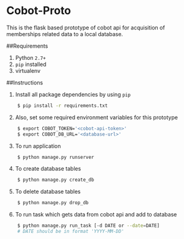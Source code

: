 Cobot-Proto
===========================

This is the flask based prototype of cobot api for acquisition of memberships
related data to a local database.

##Requirements
1. Python `2.7+`
2. `pip` installed
3. virtualenv

##Instructions
1. Install all package dependencies by using `pip`
```bash
    $ pip install -r requirements.txt 
```

2. Also, set some required environment variables for this prototype
```bash
    $ export COBOT_TOKEN='<cobot-api-token>'
    $ export COBOT_DB_URL='<database-url>'
```

3. To run application
```bash
    $ python manage.py runserver
```

4. To create database tables
```bash
    $ python manage.py create_db
```

5. To delete database tables
```bash
    $ python manage.py drop_db
```

6. To run task which gets data from cobot api and add to database
```bash
    $ python manage.py run_task [-d DATE or --date=DATE]
    # DATE should be in format 'YYYY-MM-DD'
```

